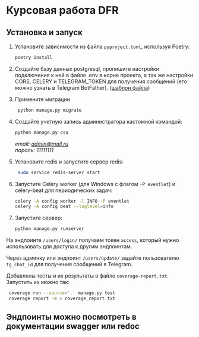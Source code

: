 # Курсовая работа DFR

## Установка и запуск

1. Установите зависимости из файла `pyproject.toml`, используя Poetry:
    ``` bash
    poetry install
    ```
2. Создайте базу данных postgresql, пропишите настройки подключения к ней
в файле .env в корне проекта, а так же настройки CORS, CELERY 
и TELEGRAM_TOKEN для получения сообщений (его можно узнать в Telegram BotFather). 
([шаблон файла](.env.sample))


3. Примените миграции
   ``` bash
    python manage.py migrate
   ```

4. Создайте учетную запись администратора кастомной командой:
   ``` bash
   python manage.py csu
   ```
   *email: admin@mail.ru* \
   *пароль: 11111111*


5. Установите redis и запустите сервер redis:
   ``` bash
    sudo service redis-server start
   ```

7. Запустите Celery worker (для Windows с флагом `-P eventlet`) 
и celery-beat для периодических задач:
    ```bash
    celery -A config worker -l INFO -P eventlet
    celery -A config beat --loglevel=info
    ```
8. Запустите сервер:
    ```bash
    python manage.py runserver
    ```
На эндпоинте `/users/login/` получаем токен `access`,
 который нужно использовать для доступа к другим эндпоинтам. 

Через админку или эндпоинт `/users/update/` задайте пользователю 
`tg_chat_id` для получения сообщений в Telegram.

Добавлены тесты и их результаты в файле `coverage-report.txt`. Запустить их можно так:
    
   ```bash
    coverage run --source='.' manage.py test
    coverage report -m > coverage_report.txt
   ```


## Эндпоинты можно посмотреть в документации swagger или redoc


